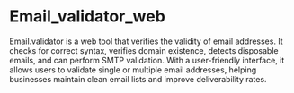 # Email_validator_web
Email.validator is a web tool that verifies the validity of email addresses. It checks for correct syntax, verifies domain existence, detects disposable emails, and can perform SMTP validation. With a user-friendly interface, it allows users to validate single or multiple email addresses, helping businesses maintain clean email lists and improve deliverability rates.
